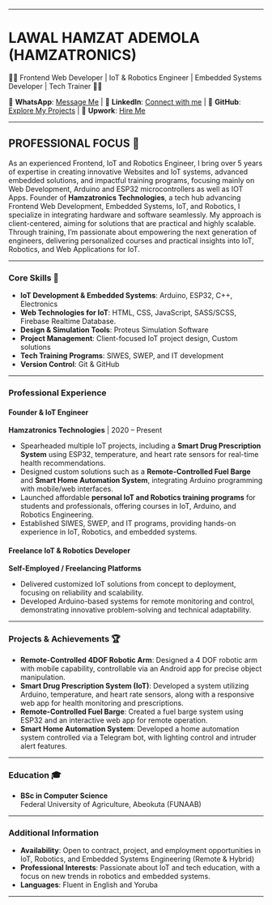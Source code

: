 
---

# **LAWAL HAMZAT ADEMOLA (HAMZATRONICS)**  
👨‍💻 Frontend Web Developer | IoT & Robotics Engineer | Embedded Systems Developer | Tech Trainer 👨‍🏫  

📱 **WhatsApp**: [Message Me](https://wa.link/9wp4z9) | 💼 **LinkedIn**: [Connect with me](https://www.linkedin.com/in/hamzat-lawal-a88404239) | 🚀 **GitHub**: [Explore My Projects](https://github.com/EngineerHamziey) | 🌟 **Upwork**: [Hire Me](https://www.upwork.com/freelancers/lawalh7)  

---

## **PROFESSIONAL FOCUS** 🌟
As an experienced Frontend, IoT and Robotics Engineer, I bring over 5 years of expertise in creating innovative Websites and IoT systems, advanced embedded solutions, and impactful training programs, focusing mainly on Web Development, Arduino and ESP32 microcontrollers as well as IOT Apps. Founder of **Hamzatronics Technologies**, a tech hub advancing Frontend Web Development, Embedded Systems, IoT, and Robotics, I specialize in integrating hardware and software seamlessly. My approach is client-centered, aiming for solutions that are practical and highly scalable. Through training, I’m passionate about empowering the next generation of engineers, delivering personalized courses and practical insights into IoT, Robotics, and Web Applications for IoT.

---

### **Core Skills** 📌
- **IoT Development & Embedded Systems**: Arduino, ESP32, C++, Electronics
- **Web Technologies for IoT**: HTML, CSS, JavaScript, SASS/SCSS, Firebase Realtime Database.
- **Design & Simulation Tools**: Proteus Simulation Software
- **Project Management**: Client-focused IoT project design, Custom solutions
- **Tech Training Programs**: SIWES, SWEP, and IT development
- **Version Control**: Git & GitHub

---

### **Professional Experience**

#### **Founder & IoT Engineer**  
**Hamzatronics Technologies** | 2020 – Present  
- Spearheaded multiple IoT projects, including a **Smart Drug Prescription System** using ESP32, temperature, and heart rate sensors for real-time health recommendations.
- Designed custom solutions such as a **Remote-Controlled Fuel Barge** and **Smart Home Automation System**, integrating Arduino programming with mobile/web interfaces.
- Launched affordable **personal IoT and Robotics training programs** for students and professionals, offering courses in IoT, Arduino, and Robotics Engineering.
- Established SIWES, SWEP, and IT programs, providing hands-on experience in IoT, Robotics, and embedded systems.

#### **Freelance IoT & Robotics Developer**  
**Self-Employed / Freelancing Platforms**  
- Delivered customized IoT solutions from concept to deployment, focusing on reliability and scalability.
- Developed Arduino-based systems for remote monitoring and control, demonstrating innovative problem-solving and technical adaptability.

---

### **Projects & Achievements** 🏆

- **Remote-Controlled 4DOF Robotic Arm**: Designed a 4 DOF robotic arm with mobile capability, controllable via an Android app for precise object manipulation.
- **Smart Drug Prescription System (IoT)**: Developed a system utilizing Arduino, temperature, and heart rate sensors, along with a responsive web app for health monitoring and prescriptions.
- **Remote-Controlled Fuel Barge**: Created a fuel barge system using ESP32 and an interactive web app for remote operation.
- **Smart Home Automation System**: Developed a home automation system controlled via a Telegram bot, with lighting control and intruder alert features.

---

### **Education** 🎓
- **BSc in Computer Science**  
  Federal University of Agriculture, Abeokuta (FUNAAB)

---

### **Additional Information**
- **Availability**: Open to contract, project, and employment opportunities in IoT, Robotics, and Embedded Systems Engineering (Remote & Hybrid)
- **Professional Interests**: Passionate about IoT and tech education, with a focus on new trends in robotics and embedded systems.
- **Languages**: Fluent in English and Yoruba

--- 
